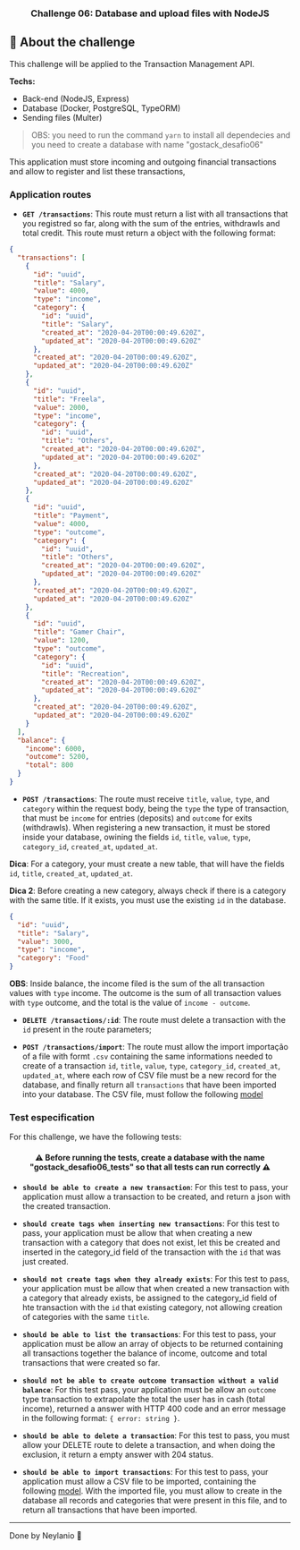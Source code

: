 <h3 align="center">
  Challenge 06: Database and upload files with NodeJS
</h3>

## :rocket: About the challenge

This challenge will be applied to the Transaction Management API.

**Techs:**
- Back-end (NodeJS, Express)
- Database (Docker, PostgreSQL, TypeORM)
- Sending files (Multer)

> OBS: you need to run the command `yarn` to install all dependecies and you need to create a database with name "gostack_desafio06"

This application must store incoming and outgoing financial transactions and allow to register and list these transactions,

### Application routes

- **`GET /transactions`**: This route must return a list with all transactions that you registred so far, along with the sum of the entries, withdrawls and total credit. This route must return a object with the following format:

```json
{
  "transactions": [
    {
      "id": "uuid",
      "title": "Salary",
      "value": 4000,
      "type": "income",
      "category": {
        "id": "uuid",
        "title": "Salary",
        "created_at": "2020-04-20T00:00:49.620Z",
        "updated_at": "2020-04-20T00:00:49.620Z"
      },
      "created_at": "2020-04-20T00:00:49.620Z",
      "updated_at": "2020-04-20T00:00:49.620Z"
    },
    {
      "id": "uuid",
      "title": "Freela",
      "value": 2000,
      "type": "income",
      "category": {
        "id": "uuid",
        "title": "Others",
        "created_at": "2020-04-20T00:00:49.620Z",
        "updated_at": "2020-04-20T00:00:49.620Z"
      },
      "created_at": "2020-04-20T00:00:49.620Z",
      "updated_at": "2020-04-20T00:00:49.620Z"
    },
    {
      "id": "uuid",
      "title": "Payment",
      "value": 4000,
      "type": "outcome",
      "category": {
        "id": "uuid",
        "title": "Others",
        "created_at": "2020-04-20T00:00:49.620Z",
        "updated_at": "2020-04-20T00:00:49.620Z"
      },
      "created_at": "2020-04-20T00:00:49.620Z",
      "updated_at": "2020-04-20T00:00:49.620Z"
    },
    {
      "id": "uuid",
      "title": "Gamer Chair",
      "value": 1200,
      "type": "outcome",
      "category": {
        "id": "uuid",
        "title": "Recreation",
        "created_at": "2020-04-20T00:00:49.620Z",
        "updated_at": "2020-04-20T00:00:49.620Z"
      },
      "created_at": "2020-04-20T00:00:49.620Z",
      "updated_at": "2020-04-20T00:00:49.620Z"
    }
  ],
  "balance": {
    "income": 6000,
    "outcome": 5200,
    "total": 800
  }
}
```

- **`POST /transactions`**: The route must receive `title`, `value`, `type`, and `category` within the request body, being the `type` the type of transaction, that must be `income` for entries (deposits) and `outcome` for exits (withdrawls). When registering a new transaction, it must be stored inside your database, owining the fields `id`, `title`, `value`, `type`, `category_id`, `created_at`, `updated_at`.

**Dica**: For a category, your must create a new table, that will have the fields `id`, `title`, `created_at`, `updated_at`.

**Dica 2**: Before creating a new category, always check if there is a category with the same title. If it exists, you must use the existing `id` in the database.

```json
{
  "id": "uuid",
  "title": "Salary",
  "value": 3000,
  "type": "income",
  "category": "Food"
}
```

**OBS**: Inside balance, the income filed is the sum of the all transaction values with `type` income. The outcome is the sum of all transaction values with `type` outcome, and the total is the value of `income - outcome`.

- **`DELETE /transactions/:id`**: The route must delete a transaction with the `id` present in the route parameters;

* **`POST /transactions/import`**: The route must allow the import importação of a file with formt `.csv` containing the same informations needed to create of a transaction `id`, `title`, `value`, `type`, `category_id`, `created_at`, `updated_at`, where each row of CSV file must be a new record for the database, and finally return all `transactions` that have been imported into your database. The CSV file, must follow the following [model](./assets/file.csv)

### Test especification

For this challenge, we have the following tests:

<h4 align="center">
  ⚠️ Before running the tests, create a database with the name "gostack_desafio06_tests" so that all tests can run correctly ⚠️
</h4>

- **`should be able to create a new transaction`**: For this test to pass, your application must allow a transaction to be created, and return a json with the created transaction.

* **`should create tags when inserting new transactions`**: For this test to pass, your application must be allow that when creating a new transaction with a category that does not exist, let this be created and inserted in the category_id field of the transaction with the `id` that was just created.

- **`should not create tags when they already exists`**: For this test to pass, your application must be allow that when created a new transaction with a category that already exists, be assigned to the category_id field of hte transaction with the `id` that existing category, not allowing creation of categories with the same `title`.

* **`should be able to list the transactions`**: For this test to pass, your application must be allow an array of objects to be returned containing all transactions together the balance of income, outcome and total transactions that were created so far.

- **`should not be able to create outcome transaction without a valid balance`**: For this test pass, your application must be allow an `outcome` type transaction to extrapolate the total the user has in cash (total income), returned a answer with HTTP 400 code and an error message in the following format: `{ error: string }`.

* **`should be able to delete a transaction`**: For this test to pass, you must allow your DELETE route to delete a transaction, and when doing the exclusion, it return a empty answer with 204 status.

- **`should be able to import transactions`**: For this test to pass, your application must allow a CSV file to be imported, containing the following [model](./assets/file.csv). With the imported file, you must allow to create in the database all records and categories that were present in this file, and to return all transactions that have been imported.

---

Done by Neylanio :wave:
